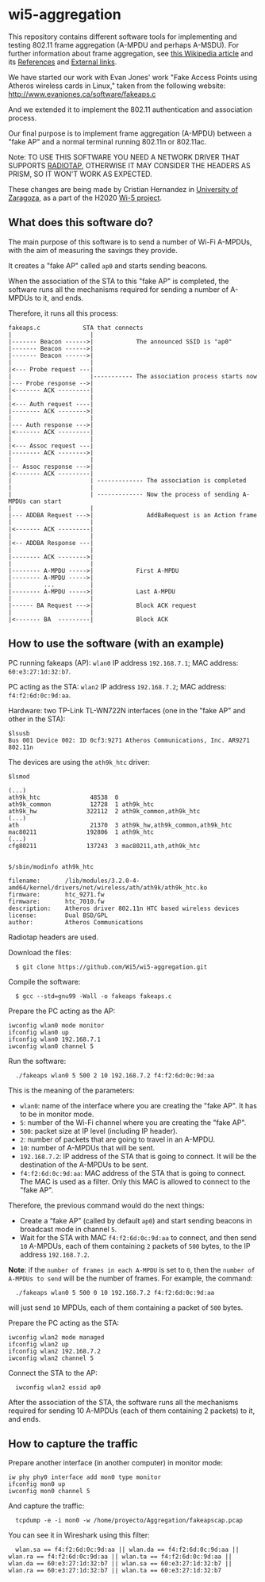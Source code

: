 # wi5-aggregation
This repository contains different software tools for implementing and testing 802.11 frame aggregation (A-MPDU and perhaps A-MSDU). For further information about frame aggregation, see [this Wikipedia article](https://en.wikipedia.org/wiki/Frame_aggregation) and its [References](https://en.wikipedia.org/wiki/Frame_aggregation#References) and [External links](https://en.wikipedia.org/wiki/Frame_aggregation#External_links).

We have started our work with Evan Jones' work "Fake Access Points using Atheros wireless cards in Linux," taken from the following website:
http://www.evanjones.ca/software/fakeaps.c

And we extended it to implement the 802.11 authentication and association process.

Our final purpose is to implement frame aggregation (A-MPDU) between a "fake AP" and a normal terminal running 802.11n or 802.11ac.

Note: TO USE THIS SOFTWARE YOU NEED A NETWORK DRIVER THAT SUPPORTS [RADIOTAP](http://www.radiotap.org/), OTHERWISE IT MAY CONSIDER THE HEADERS AS PRISM, SO IT WON'T WORK AS EXPECTED.

These changes are being made by Cristian Hernandez in [University of Zaragoza](http://www.unizar.es), as a part of the H2020 [Wi-5 project](http://www.wi5.eu).

What does this software do?
---------------------------

The main purpose of this software is to send a number of Wi-Fi A-MPDUs, with the aim of measuring the savings they provide.

It creates a "fake AP" called `ap0` and starts sending beacons.

When the association of the STA to this "fake AP" is completed, the software runs all the mechanisms required for sending a number of A-MPDUs to it, and ends.

Therefore, it runs all this process:

```
fakeaps.c            STA that connects
|                      |
|------- Beacon ------>|            The announced SSID is "ap0"
|------- Beacon ------>|
|------- Beacon ------>|
|                      |
|<--- Probe request ---| 
|                      |----------- The association process starts now
|--- Probe response -->|
|<------- ACK ---------|
|                      |
|<--- Auth request ----|
|-------- ACK -------->|
|                      |
|--- Auth response --->|
|<------- ACK ---------|
|                      |
|<--- Assoc request ---|
|-------- ACK -------->|
|                      |
|-- Assoc response --->|
|<------- ACK ---------|
|                      | ------------- The association is completed
|                      |
|                      | ------------- Now the process of sending A-MPDUs can start
|                      |
|--- ADDBA Request --->|               AddBaRequest is an Action frame 
|                      |
|<------- ACK ---------|
|                      |
|<-- ADDBA Response ---|            
|                      |
|-------- ACK -------->|  
|                      |
|-------- A-MPDU ----->|            First A-MPDU
|-------- A-MPDU ----->|
|         ...          |
|-------- A-MPDU ----->|            Last A-MPDU
|                      |
|------ BA Request --->|            Block ACK request
|                      |
|<------- BA  ---------|            Block ACK
```

How to use the software (with an example)
-----------------------------------------

PC running fakeaps (AP):      `wlan0` IP address `192.168.7.1`; MAC address: `60:e3:27:1d:32:b7`.

PC acting as the STA:         `wlan2` IP address `192.168.7.2`; MAC address: `f4:f2:6d:0c:9d:aa`.

Hardware: two TP-Link TL-WN722N interfaces (one in the "fake AP" and other in the STA):

	$lsusb
	Bus 001 Device 002: ID 0cf3:9271 Atheros Communications, Inc. AR9271 802.11n

The devices are using the `ath9k_htc` driver:

	$lsmod

	(...)
	ath9k_htc              48538  0
	ath9k_common           12728  1 ath9k_htc
	ath9k_hw              322112  2 ath9k_common,ath9k_htc
	(...)
	ath                    21370  3 ath9k_hw,ath9k_common,ath9k_htc
	mac80211              192806  1 ath9k_htc
	(...)
	cfg80211              137243  3 mac80211,ath,ath9k_htc


	$/sbin/modinfo ath9k_htc

	filename:       /lib/modules/3.2.0-4-amd64/kernel/drivers/net/wireless/ath/ath9k/ath9k_htc.ko
	firmware:       htc_9271.fw
	firmware:       htc_7010.fw
	description:    Atheros driver 802.11n HTC based wireless devices
	license:        Dual BSD/GPL
	author:         Atheros Communications

Radiotap headers are used.

Download the files:

      $ git clone https://github.com/Wi5/wi5-aggregation.git

Compile the software:

      $ gcc --std=gnu99 -Wall -o fakeaps fakeaps.c

Prepare the PC acting as the AP:

	iwconfig wlan0 mode monitor
	ifconfig wlan0 up
	ifconfig wlan0 192.168.7.1
	iwconfig wlan0 channel 5

Run the software:

      ./fakeaps wlan0 5 500 2 10 192.168.7.2 f4:f2:6d:0c:9d:aa

This is the meaning of the parameters:

  - `wlan0`: name of the interface where you are creating the "fake AP". It has to be in monitor mode.
  - `5`: number of the Wi-Fi channel where you are creating the "fake AP".
  - `500`: packet size at IP level (including IP header).
  - `2`: number of packets that are going to travel in an A-MPDU.
  - `10`: number of A-MPDUs that will be sent.
  - `192.168.7.2`: IP address of the STA that is going to connect. It will be the destination of the A-MPDUs to be sent.
  - `f4:f2:6d:0c:9d:aa`: MAC address of the STA that is going to connect. The MAC is used as a filter. Only this MAC is allowed to connect to the "fake AP".

Therefore, the previous command would do the next things:

- Create a “fake AP” (called by default `ap0`) and start sending beacons in broadcast mode in channel `5`.
- Wait for the STA with MAC `f4:f2:6d:0c:9d:aa` to connect, and then send `10` A-MPDUs, each of them containing `2` packets of `500` bytes, to the IP address `192.168.7.2`.

**Note**: if the `number of frames in each A-MPDU` is set to `0`, then the `number of A-MPDUs to send` will be the number of frames. For example, the command:

      ./fakeaps wlan0 5 500 0 10 192.168.7.2 f4:f2:6d:0c:9d:aa

will just send `10` MPDUs, each of them containing a packet of `500` bytes.

Prepare the PC acting as the STA:

	iwconfig wlan2 mode managed
	ifconfig wlan2 up
	ifconfig wlan2 192.168.7.2
	iwconfig wlan2 channel 5
      
Connect the STA to the AP:

      iwconfig wlan2 essid ap0
      
After the association of the STA, the software runs all the mechanisms required for sending 10 A-MPDUs (each of them containing 2 packets) to it, and ends.

How to capture the traffic
--------------------------

Prepare another interface (in another computer) in monitor mode:

	iw phy phy0 interface add mon0 type monitor
	ifconfig mon0 up
	iwconfig mon0 channel 5
      
And capture the traffic:

      tcpdump -e -i mon0 -w /home/proyecto/Aggregation/fakeapscap.pcap

You can see it in Wireshark using this filter:

      wlan.sa == f4:f2:6d:0c:9d:aa || wlan.da == f4:f2:6d:0c:9d:aa || wlan.ra == f4:f2:6d:0c:9d:aa || wlan.ta == f4:f2:6d:0c:9d:aa || wlan.da == 60:e3:27:1d:32:b7 || wlan.sa == 60:e3:27:1d:32:b7 || wlan.ra == 60:e3:27:1d:32:b7 || wlan.ta == 60:e3:27:1d:32:b7 
